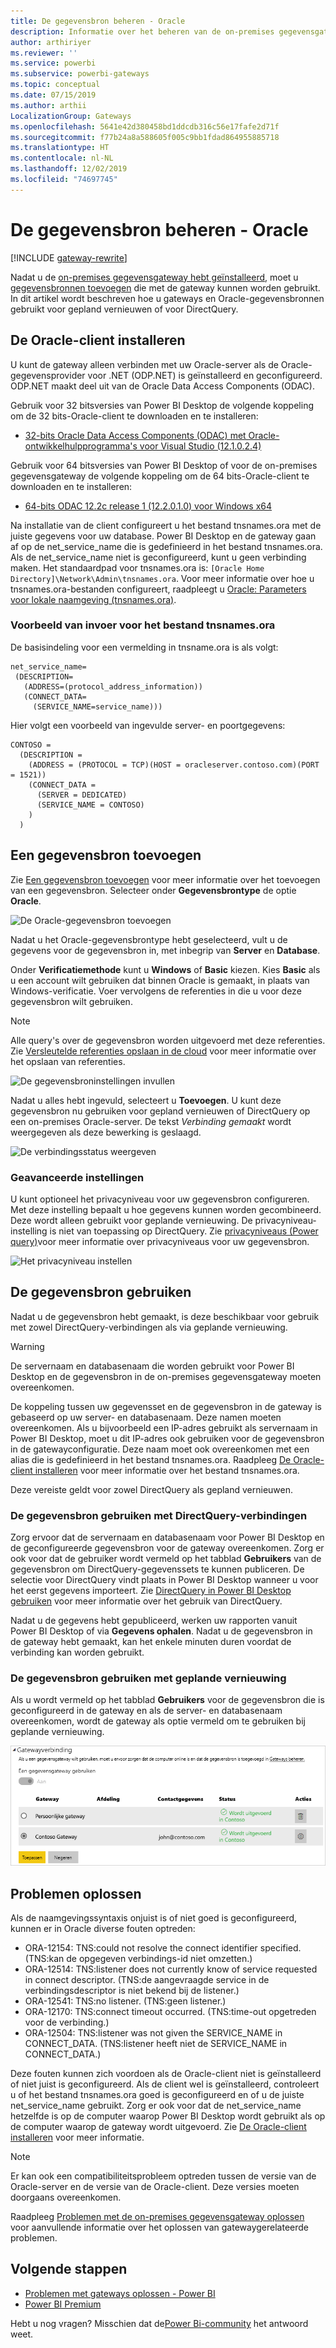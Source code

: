 ```yaml
---
title: De gegevensbron beheren - Oracle
description: Informatie over het beheren van de on-premises gegevensgateway en de gegevensbronnen die deel uitmaken van deze gateway.
author: arthiriyer
ms.reviewer: ''
ms.service: powerbi
ms.subservice: powerbi-gateways
ms.topic: conceptual
ms.date: 07/15/2019
ms.author: arthii
LocalizationGroup: Gateways
ms.openlocfilehash: 5641e42d380458bd1ddcdb316c56e17fafe2d71f
ms.sourcegitcommit: f77b24a8a588605f005c9bb1fdad864955885718
ms.translationtype: HT
ms.contentlocale: nl-NL
ms.lasthandoff: 12/02/2019
ms.locfileid: "74697745"
---
```

# <a name="manage-your-data-source---oracle"></a>De gegevensbron beheren - Oracle

[!INCLUDE [gateway-rewrite](includes/gateway-rewrite.md)]

Nadat u de [on-premises gegevensgateway hebt geïnstalleerd](/data-integration/gateway/service-gateway-install), moet u [gegevensbronnen toevoegen](service-gateway-data-sources.md#add-a-data-source) die met de gateway kunnen worden gebruikt. In dit artikel wordt beschreven hoe u gateways en Oracle-gegevensbronnen gebruikt voor gepland vernieuwen of voor DirectQuery.

## <a name="install-the-oracle-client"></a>De Oracle-client installeren

U kunt de gateway alleen verbinden met uw Oracle-server als de Oracle-gegevensprovider voor .NET (ODP.NET) is geïnstalleerd en geconfigureerd. ODP.NET maakt deel uit van de Oracle Data Access Components (ODAC).

Gebruik voor 32 bitsversies van Power BI Desktop de volgende koppeling om de 32 bits-Oracle-client te downloaden en te installeren:

* [32-bits Oracle Data Access Components (ODAC) met Oracle-ontwikkelhulpprogramma's voor Visual Studio (12.1.0.2.4)](https://www.oracle.com/technetwork/topics/dotnet/utilsoft-086879.html)

Gebruik voor 64 bitsversies van Power BI Desktop of voor de on-premises gegevensgateway de volgende koppeling om de 64 bits-Oracle-client te downloaden en te installeren:

* [64-bits ODAC 12.2c release 1 (12.2.0.1.0) voor Windows x64](https://www.oracle.com/technetwork/database/windows/downloads/index-090165.html)

Na installatie van de client configureert u het bestand tnsnames.ora met de juiste gegevens voor uw database. Power BI Desktop en de gateway gaan af op de net_service_name die is gedefinieerd in het bestand tnsnames.ora. Als de net_service_name niet is geconfigureerd, kunt u geen verbinding maken. Het standaardpad voor tnsnames.ora is: `[Oracle Home Directory]\Network\Admin\tnsnames.ora`. Voor meer informatie over hoe u tnsnames.ora-bestanden configureert, raadpleegt u [Oracle: Parameters voor lokale naamgeving (tnsnames.ora)](https://docs.oracle.com/cd/B28359_01/network.111/b28317/tnsnames.htm).

### <a name="example-tnsnamesora-file-entry"></a>Voorbeeld van invoer voor het bestand tnsnames.ora

De basisindeling voor een vermelding in tnsname.ora is als volgt:

```
net_service_name=
 (DESCRIPTION=
   (ADDRESS=(protocol_address_information))
   (CONNECT_DATA=
     (SERVICE_NAME=service_name)))
```

Hier volgt een voorbeeld van ingevulde server- en poortgegevens:

```
CONTOSO =
  (DESCRIPTION =
    (ADDRESS = (PROTOCOL = TCP)(HOST = oracleserver.contoso.com)(PORT = 1521))
    (CONNECT_DATA =
      (SERVER = DEDICATED)
      (SERVICE_NAME = CONTOSO)
    )
  )
```

## <a name="add-a-data-source"></a>Een gegevensbron toevoegen

Zie [Een gegevensbron toevoegen](service-gateway-data-sources.md#add-a-data-source) voor meer informatie over het toevoegen van een gegevensbron. Selecteer onder **Gegevensbrontype** de optie **Oracle**.

![De Oracle-gegevensbron toevoegen](media/service-gateway-onprem-manage-oracle/data-source-oracle.png)

Nadat u het Oracle-gegevensbrontype hebt geselecteerd, vult u de gegevens voor de gegevensbron in, met inbegrip van **Server** en **Database**. 

Onder **Verificatiemethode** kunt u **Windows** of **Basic** kiezen. Kies **Basic** als u een account wilt gebruiken dat binnen Oracle is gemaakt, in plaats van Windows-verificatie. Voer vervolgens de referenties in die u voor deze gegevensbron wilt gebruiken.

> [!NOTE]
> Alle query's over de gegevensbron worden uitgevoerd met deze referenties. Zie [Versleutelde referenties opslaan in de cloud](service-gateway-data-sources.md#store-encrypted-credentials-in-the-cloud) voor meer informatie over het opslaan van referenties.

![De gegevensbroninstellingen invullen](media/service-gateway-onprem-manage-oracle/data-source-oracle2.png)

Nadat u alles hebt ingevuld, selecteert u **Toevoegen**. U kunt deze gegevensbron nu gebruiken voor gepland vernieuwen of DirectQuery op een on-premises Oracle-server. De tekst *Verbinding gemaakt* wordt weergegeven als deze bewerking is geslaagd.

![De verbindingsstatus weergeven](media/service-gateway-onprem-manage-oracle/datasourcesettings4.png)

### <a name="advanced-settings"></a>Geavanceerde instellingen

U kunt optioneel het privacyniveau voor uw gegevensbron configureren. Met deze instelling bepaalt u hoe gegevens kunnen worden gecombineerd. Deze wordt alleen gebruikt voor geplande vernieuwing. De privacyniveau-instelling is niet van toepassing op DirectQuery. Zie [privacyniveaus (Power query)](https://support.office.com/article/Privacy-levels-Power-Query-CC3EDE4D-359E-4B28-BC72-9BEE7900B540)voor meer informatie over privacyniveaus voor uw gegevensbron.

![Het privacyniveau instellen](media/service-gateway-onprem-manage-oracle/datasourcesettings9.png)

## <a name="use-the-data-source"></a>De gegevensbron gebruiken

Nadat u de gegevensbron hebt gemaakt, is deze beschikbaar voor gebruik met zowel DirectQuery-verbindingen als via geplande vernieuwing.

> [!WARNING]
> De servernaam en databasenaam die worden gebruikt voor Power BI Desktop en de gegevensbron in de on-premises gegevensgateway moeten overeenkomen.

De koppeling tussen uw gegevensset en de gegevensbron in de gateway is gebaseerd op uw server- en databasenaam. Deze namen moeten overeenkomen. Als u bijvoorbeeld een IP-adres gebruikt als servernaam in Power BI Desktop, moet u dit IP-adres ook gebruiken voor de gegevensbron in de gatewayconfiguratie. Deze naam moet ook overeenkomen met een alias die is gedefinieerd in het bestand tnsnames.ora. Raadpleeg [De Oracle-client installeren](#install-the-oracle-client) voor meer informatie over het bestand tnsnames.ora.

Deze vereiste geldt voor zowel DirectQuery als gepland vernieuwen.

### <a name="use-the-data-source-with-directquery-connections"></a>De gegevensbron gebruiken met DirectQuery-verbindingen

Zorg ervoor dat de servernaam en databasenaam voor Power BI Desktop en de geconfigureerde gegevensbron voor de gateway overeenkomen. Zorg er ook voor dat de gebruiker wordt vermeld op het tabblad **Gebruikers** van de gegevensbron om DirectQuery-gegevenssets te kunnen publiceren. De selectie voor DirectQuery vindt plaats in Power BI Desktop wanneer u voor het eerst gegevens importeert. Zie [DirectQuery in Power BI Desktop gebruiken](desktop-use-directquery.md) voor meer informatie over het gebruik van DirectQuery.

Nadat u de gegevens hebt gepubliceerd, werken uw rapporten vanuit Power BI Desktop of via **Gegevens ophalen**. Nadat u de gegevensbron in de gateway hebt gemaakt, kan het enkele minuten duren voordat de verbinding kan worden gebruikt.

### <a name="use-the-data-source-with-scheduled-refresh"></a>De gegevensbron gebruiken met geplande vernieuwing

Als u wordt vermeld op het tabblad **Gebruikers** voor de gegevensbron die is geconfigureerd in de gateway en als de server- en databasenaam overeenkomen, wordt de gateway als optie vermeld om te gebruiken bij geplande vernieuwing.

![De gebruikers weergeven](media/service-gateway-onprem-manage-oracle/powerbi-gateway-enterprise-schedule-refresh.png)

## <a name="troubleshooting"></a>Problemen oplossen

Als de naamgevingssyntaxis onjuist is of niet goed is geconfigureerd, kunnen er in Oracle diverse fouten optreden:

* ORA-12154: TNS:could not resolve the connect identifier specified. (TNS:kan de opgegeven verbindings-id niet omzetten.)
* ORA-12514: TNS:listener does not currently know of service requested in connect descriptor. (TNS:de aangevraagde service in de verbindingsdescriptor is niet bekend bij de listener.)
* ORA-12541: TNS:no listener. (TNS:geen listener.)
* ORA-12170: TNS:connect timeout occurred. (TNS:time-out opgetreden voor de verbinding.)
* ORA-12504: TNS:listener was not given the SERVICE_NAME in CONNECT_DATA. (TNS:listener heeft niet de SERVICE_NAME in CONNECT_DATA.)

Deze fouten kunnen zich voordoen als de Oracle-client niet is geïnstalleerd of niet juist is geconfigureerd. Als de client wel is geïnstalleerd, controleert u of het bestand tnsnames.ora goed is geconfigureerd en of u de juiste net_service_name gebruikt. Zorg er ook voor dat de net_service_name hetzelfde is op de computer waarop Power BI Desktop wordt gebruikt als op de computer waarop de gateway wordt uitgevoerd. Zie [De Oracle-client installeren](#install-the-oracle-client) voor meer informatie.

> [!NOTE]
> Er kan ook een compatibiliteitsprobleem optreden tussen de versie van de Oracle-server en de versie van de Oracle-client. Deze versies moeten doorgaans overeenkomen.

Raadpleeg [Problemen met de on-premises gegevensgateway oplossen](/data-integration/gateway/service-gateway-tshoot) voor aanvullende informatie over het oplossen van gatewaygerelateerde problemen.

## <a name="next-steps"></a>Volgende stappen

* [Problemen met gateways oplossen - Power BI](service-gateway-onprem-tshoot.md)
* [Power BI Premium](service-premium.md)

Hebt u nog vragen? Misschien dat de[Power Bi-community](https://community.powerbi.com/) het antwoord weet.

